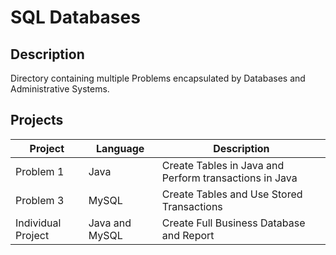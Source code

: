 # SQL Databases

## Description
Directory containing multiple Problems encapsulated by Databases and Administrative Systems.

## Projects
| Project            | Language       | Description |
|--------------------|----------------|-------------|
| Problem 1          | Java           | Create Tables in Java and Perform transactions in Java |
| Problem 3          | MySQL          | Create Tables and Use Stored Transactions              |
| Individual Project | Java and MySQL | Create Full Business Database and Report               |
